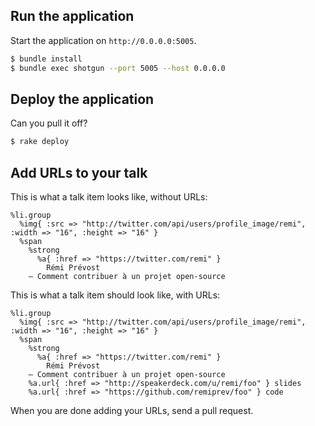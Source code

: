 ## Run the application

Start the application on `http://0.0.0.0:5005`.

```bash
$ bundle install
$ bundle exec shotgun --port 5005 --host 0.0.0.0
```

## Deploy the application

Can you pull it off?

```bash
$ rake deploy
```

## Add URLs to your talk

This is what a talk item looks like, without URLs:

```haml
%li.group
  %img{ :src => "http://twitter.com/api/users/profile_image/remi", :width => "16", :height => "16" }
  %span
    %strong
      %a{ :href => "https://twitter.com/remi" }
        Rémi Prévost
    — Comment contribuer à un projet open-source
```

This is what a talk item should look like, with URLs:

```haml
%li.group
  %img{ :src => "http://twitter.com/api/users/profile_image/remi", :width => "16", :height => "16" }
  %span
    %strong
      %a{ :href => "https://twitter.com/remi" }
        Rémi Prévost
    — Comment contribuer à un projet open-source
    %a.url{ :href => "http://speakerdeck.com/u/remi/foo" } slides
    %a.url{ :href => "https://github.com/remiprev/foo" } code
```

When you are done adding your URLs, send a pull request.
